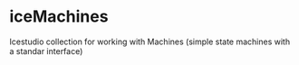 # iceMachines
Icestudio collection for working with Machines (simple state machines with a standar interface)
